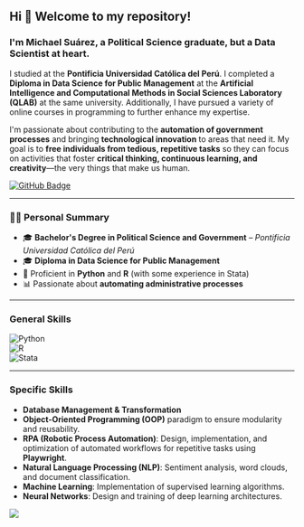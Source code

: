 ## Hi 👋 Welcome to my repository!  

### I'm Michael Suárez, a Political Science graduate, but a Data Scientist at heart.  
I studied at the **Pontificia Universidad Católica del Perú**. I completed a **Diploma in Data Science for Public Management** at the **Artificial Intelligence and Computational Methods in Social Sciences Laboratory (QLAB)** at the same university. Additionally, I have pursued a variety of online courses in programming to further enhance my expertise.

I'm passionate about contributing to the **automation of government processes** and bringing **technological innovation** to areas that need it. My goal is to **free individuals from tedious, repetitive tasks** so they can focus on activities that foster **critical thinking, continuous learning, and creativity**—the very things that make us human.  

<a href="https://github.com/MichaelSuarez0?tab=followers">
    <img src="https://img.shields.io/github/followers/MichaelSuarez0?label=Followers&style=social" alt="GitHub Badge">
</a>  

---

### 👨‍💻 Personal Summary  

- 🎓 **Bachelor's Degree in Political Science and Government** – *Pontificia Universidad Católica del Perú*  
- 🎓 **Diploma in Data Science for Public Management**  
- 🌱 Proficient in **Python** and **R** (with some experience in Stata)  
- 📊 Passionate about **automating administrative processes**  

---

### **General Skills**  
![Python](https://img.shields.io/badge/Python-3776AB?style=for-the-badge&logo=python&logoColor=white&labelColor=101010)  
![R](https://img.shields.io/badge/R-276DC3?style=for-the-badge&logo=r&logoColor=white&labelColor=101010)  
![Stata](https://img.shields.io/badge/Stata-1E90FF?style=for-the-badge&labelColor=101010)  

---

### **Specific Skills**  
- **Database Management & Transformation**
- **Object-Oriented Programming (OOP)** paradigm to ensure modularity and reusability.
- **RPA (Robotic Process Automation)**: Design, implementation, and optimization of automated workflows for repetitive tasks using **Playwright**. 
- **Natural Language Processing (NLP)**: Sentiment analysis, word clouds, and document classification.  
- **Machine Learning**: Implementation of supervised learning algorithms.  
- **Neural Networks**: Design and training of deep learning architectures.  


<a href="https://github.com/Meghna-DAS/github-profile-views-counter">
    <img src="https://komarev.com/ghpvc/?username=MichaelSuarez0">
</a>
